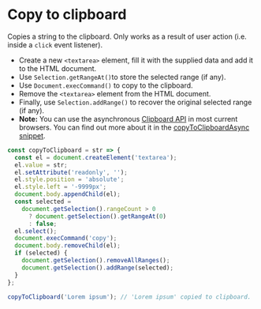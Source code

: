 # Copy to clipboard

Copies a string to the clipboard. Only works as a result of user action (i.e. inside a `click` event listener).

* Create a new `<textarea>` element, fill it with the supplied data and add it to the HTML document.
* Use `Selection.getRangeAt()`to store the selected range (if any).
* Use `Document.execCommand()` to copy to the clipboard.
* Remove the `<textarea>` element from the HTML document.
* Finally, use `Selection.addRange()` to recover the original selected range (if any).
* **Note:** You can use the asynchronous [Clipboard API](https://developer.mozilla.org/en-US/docs/Web/API/Clipboard\_API) in most current browsers. You can find out more about it in the [copyToClipboardAsync snippet](https://github.com/mindulle/Documents/blob/main/js/s/copy-to-clipboard-async/README.md).

```js
const copyToClipboard = str => {
  const el = document.createElement('textarea');
  el.value = str;
  el.setAttribute('readonly', '');
  el.style.position = 'absolute';
  el.style.left = '-9999px';
  document.body.appendChild(el);
  const selected =
    document.getSelection().rangeCount > 0
      ? document.getSelection().getRangeAt(0)
      : false;
  el.select();
  document.execCommand('copy');
  document.body.removeChild(el);
  if (selected) {
    document.getSelection().removeAllRanges();
    document.getSelection().addRange(selected);
  }
};
```

```js
copyToClipboard('Lorem ipsum'); // 'Lorem ipsum' copied to clipboard.
```
